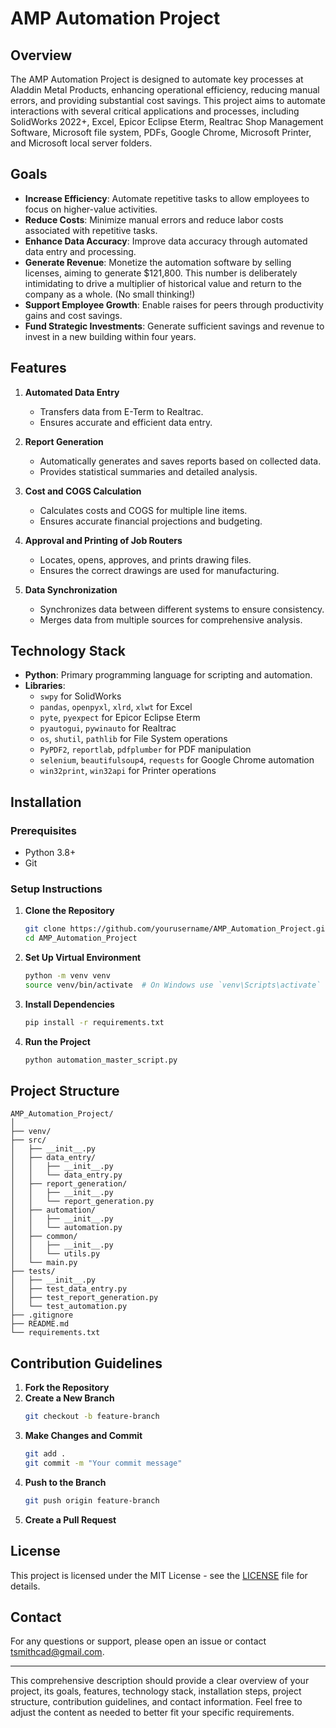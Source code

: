 # AMP Automation Project

## Overview

The AMP Automation Project is designed to automate key processes at Aladdin Metal Products, enhancing operational efficiency, reducing manual errors, and providing substantial cost savings. This project aims to automate interactions with several critical applications and processes, including SolidWorks 2022+, Excel, Epicor Eclipse Eterm, Realtrac Shop Management Software, Microsoft file system, PDFs, Google Chrome, Microsoft Printer, and Microsoft local server folders.

## Goals

- **Increase Efficiency**: Automate repetitive tasks to allow employees to focus on higher-value activities.
- **Reduce Costs**: Minimize manual errors and reduce labor costs associated with repetitive tasks.
- **Enhance Data Accuracy**: Improve data accuracy through automated data entry and processing.
- **Generate Revenue**: Monetize the automation software by selling licenses, aiming to generate $121,800. This number is deliberately intimidating to drive a multiplier of historical value and return to the company as a whole. (No small thinking!)
- **Support Employee Growth**: Enable raises for peers through productivity gains and cost savings.
- **Fund Strategic Investments**: Generate sufficient savings and revenue to invest in a new building within four years.

## Features

1. **Automated Data Entry**
   - Transfers data from E-Term to Realtrac.
   - Ensures accurate and efficient data entry.

2. **Report Generation**
   - Automatically generates and saves reports based on collected data.
   - Provides statistical summaries and detailed analysis.

3. **Cost and COGS Calculation**
   - Calculates costs and COGS for multiple line items.
   - Ensures accurate financial projections and budgeting.

4. **Approval and Printing of Job Routers**
   - Locates, opens, approves, and prints drawing files.
   - Ensures the correct drawings are used for manufacturing.

5. **Data Synchronization**
   - Synchronizes data between different systems to ensure consistency.
   - Merges data from multiple sources for comprehensive analysis.

## Technology Stack

- **Python**: Primary programming language for scripting and automation.
- **Libraries**:
  - `swpy` for SolidWorks
  - `pandas`, `openpyxl`, `xlrd`, `xlwt` for Excel
  - `pyte`, `pyexpect` for Epicor Eclipse Eterm
  - `pyautogui`, `pywinauto` for Realtrac
  - `os`, `shutil`, `pathlib` for File System operations
  - `PyPDF2`, `reportlab`, `pdfplumber` for PDF manipulation
  - `selenium`, `beautifulsoup4`, `requests` for Google Chrome automation
  - `win32print`, `win32api` for Printer operations

## Installation

### Prerequisites

- Python 3.8+
- Git

### Setup Instructions

1. **Clone the Repository**
   ```sh
   git clone https://github.com/yourusername/AMP_Automation_Project.git
   cd AMP_Automation_Project
   ```

2. **Set Up Virtual Environment**
   ```sh
   python -m venv venv
   source venv/bin/activate  # On Windows use `venv\Scripts\activate`
   ```

3. **Install Dependencies**
   ```sh
   pip install -r requirements.txt
   ```

4. **Run the Project**
   ```sh
   python automation_master_script.py
   ```

## Project Structure

```
AMP_Automation_Project/
│
├── venv/
├── src/
│   ├── __init__.py
│   ├── data_entry/
│   │   ├── __init__.py
│   │   └── data_entry.py
│   ├── report_generation/
│   │   ├── __init__.py
│   │   └── report_generation.py
│   ├── automation/
│   │   ├── __init__.py
│   │   └── automation.py
│   ├── common/
│   │   ├── __init__.py
│   │   └── utils.py
│   └── main.py
├── tests/
│   ├── __init__.py
│   ├── test_data_entry.py
│   ├── test_report_generation.py
│   └── test_automation.py
├── .gitignore
├── README.md
└── requirements.txt
```

## Contribution Guidelines

1. **Fork the Repository**
2. **Create a New Branch**
   ```sh
   git checkout -b feature-branch
   ```
3. **Make Changes and Commit**
   ```sh
   git add .
   git commit -m "Your commit message"
   ```
4. **Push to the Branch**
   ```sh
   git push origin feature-branch
   ```
5. **Create a Pull Request**

## License

This project is licensed under the MIT License - see the [LICENSE](LICENSE) file for details.

## Contact

For any questions or support, please open an issue or contact [tsmithcad@gmail.com](mailto:tsmithcad@gmail.com).

---

This comprehensive description should provide a clear overview of your project, its goals, features, technology stack, installation steps, project structure, contribution guidelines, and contact information. Feel free to adjust the content as needed to better fit your specific requirements.
